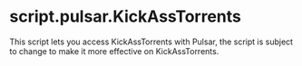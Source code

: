 script.pulsar.KickAssTorrents
======================================
This script lets you access KickAssTorrents with Pulsar, the script is subject to change to make it more effective on KickAssTorrents.
